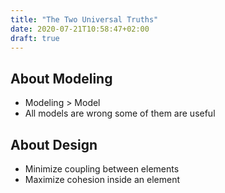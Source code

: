 ```yaml
---
title: "The Two Universal Truths"
date: 2020-07-21T10:58:47+02:00
draft: true
---
```


## About Modeling

- Modeling > Model
- All models are wrong some of them are useful

## About Design

- Minimize coupling between elements
- Maximize cohesion inside an element
